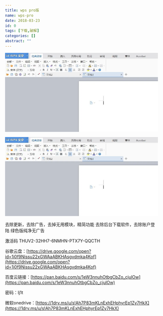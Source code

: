 ```yaml
---
title: wps pro版
name: wps-pro
date: 2018-03-23
id: 0
tags: [下载,破解]
categories: []
abstract: ""
---
```

![](/images/wps-pro.webp)
<!--more-->


![](/images/wps-pro.webp)<!--more-->

去除更新，去除广告，去掉无用模块，精简功能 去除后台下载软件，去除账户登陆 绿色版纯净无广告 

激活码 THUV2-32HH7-6NMHN-PTX7Y-QQCTH 

谷歌云盘：[https://drive.google.com/open?id=1i0f9Nissu22xGWAaABKHAsgvdmka4Kof](https://drive.google.com/open?id=1i0f9Nissu22xGWAaABKHAsgvdmka4Kof) 

百度云链接：[https://pan.baidu.com/s/1eW3nnuhOtbgCbZo_cjulOw](https://pan.baidu.com/s/1eW3nnuhOtbgCbZo_cjulOw) 

密码：lj1t 

微软onedrive：[https://1drv.ms/u/s!Ah7P83mKLnExhEHphyrEp1Zy7HkX](https://1drv.ms/u/s!Ah7P83mKLnExhEHphyrEp1Zy7HkX)
